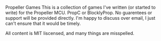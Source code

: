 Propeller Games
This is a collection of games I've written (or started to write) for the Propeller MCU.  PropC or BlocklyProp.  No guarentees or support will be provided directly.
I'm happy to discuss over email, I just can't ensure that it would be timely.

All content is MIT liscensed, and many things are misspelled.
